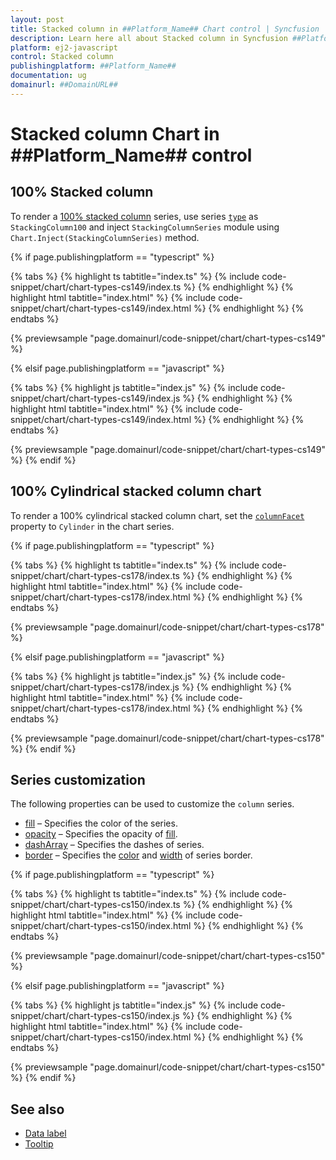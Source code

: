 ```yaml
---
layout: post
title: Stacked column in ##Platform_Name## Chart control | Syncfusion
description: Learn here all about Stacked column in Syncfusion ##Platform_Name## Chart control of Syncfusion Essential JS 2 and more.
platform: ej2-javascript
control: Stacked column 
publishingplatform: ##Platform_Name##
documentation: ug
domainurl: ##DomainURL##
---
```

# Stacked column Chart in ##Platform_Name## control

## 100% Stacked column

To render a [100% stacked column](https://www.syncfusion.com/javascript-ui-controls/js-charts/chart-types/100-stacked-column-chart) series, use series [`type`](../../api/chart/seriesModel/#type-string) as `StackingColumn100` and inject `StackingColumnSeries` module using `Chart.Inject(StackingColumnSeries)` method.

{% if page.publishingplatform == "typescript" %}

{% tabs %}
{% highlight ts tabtitle="index.ts" %}
{% include code-snippet/chart/chart-types-cs149/index.ts %}
{% endhighlight %}
{% highlight html tabtitle="index.html" %}
{% include code-snippet/chart/chart-types-cs149/index.html %}
{% endhighlight %}
{% endtabs %}
        
{% previewsample "page.domainurl/code-snippet/chart/chart-types-cs149" %}

{% elsif page.publishingplatform == "javascript" %}

{% tabs %}
{% highlight js tabtitle="index.js" %}
{% include code-snippet/chart/chart-types-cs149/index.js %}
{% endhighlight %}
{% highlight html tabtitle="index.html" %}
{% include code-snippet/chart/chart-types-cs149/index.html %}
{% endhighlight %}
{% endtabs %}

{% previewsample "page.domainurl/code-snippet/chart/chart-types-cs149" %}
{% endif %}

## 100% Cylindrical stacked column chart

To render a 100% cylindrical stacked column chart, set the [`columnFacet`](../../api/chart/series/#columnfacet) property to `Cylinder` in the chart series.

{% if page.publishingplatform == "typescript" %}

{% tabs %}
{% highlight ts tabtitle="index.ts" %}
{% include code-snippet/chart/chart-types-cs178/index.ts %}
{% endhighlight %}
{% highlight html tabtitle="index.html" %}
{% include code-snippet/chart/chart-types-cs178/index.html %}
{% endhighlight %}
{% endtabs %}
        
{% previewsample "page.domainurl/code-snippet/chart/chart-types-cs178" %}

{% elsif page.publishingplatform == "javascript" %}

{% tabs %}
{% highlight js tabtitle="index.js" %}
{% include code-snippet/chart/chart-types-cs178/index.js %}
{% endhighlight %}
{% highlight html tabtitle="index.html" %}
{% include code-snippet/chart/chart-types-cs178/index.html %}
{% endhighlight %}
{% endtabs %}

{% previewsample "page.domainurl/code-snippet/chart/chart-types-cs178" %}
{% endif %}

## Series customization

The following properties can be used to customize the `column` series.

* [fill](../../api/chart/seriesModel/#fill) – Specifies the color of the series.
* [opacity](../../api/chart/seriesModel/#opacity) – Specifies the opacity of [fill](../../api/chart/seriesModel/#fill).
* [dashArray](../../api/chart/seriesModel/#dasharray) – Specifies the dashes of series.
* [border](../../api/chart/borderModel/#properties) – Specifies the [color](../../api/chart/borderModel/#color) and [width](../../api/chart/borderModel/#width) of series border.

{% if page.publishingplatform == "typescript" %}

{% tabs %}
{% highlight ts tabtitle="index.ts" %}
{% include code-snippet/chart/chart-types-cs150/index.ts %}
{% endhighlight %}
{% highlight html tabtitle="index.html" %}
{% include code-snippet/chart/chart-types-cs150/index.html %}
{% endhighlight %}
{% endtabs %}
        
{% previewsample "page.domainurl/code-snippet/chart/chart-types-cs150" %}

{% elsif page.publishingplatform == "javascript" %}

{% tabs %}
{% highlight js tabtitle="index.js" %}
{% include code-snippet/chart/chart-types-cs150/index.js %}
{% endhighlight %}
{% highlight html tabtitle="index.html" %}
{% include code-snippet/chart/chart-types-cs150/index.html %}
{% endhighlight %}
{% endtabs %}

{% previewsample "page.domainurl/code-snippet/chart/chart-types-cs150" %}
{% endif %}

## See also

* [Data label](../data-labels/)
* [Tooltip](../tool-tip/)
